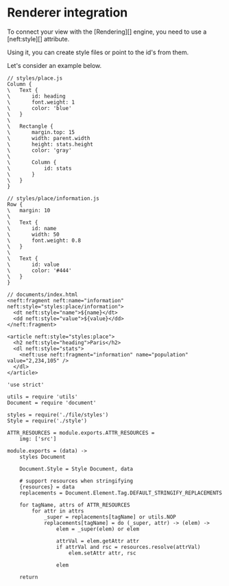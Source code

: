 Renderer integration
====================

To connect your view with the [Rendering][] engine, you need to use a [neft:style][]
attribute.

Using it, you can create style files or point to the id's from them.

Let's consider an example below.

```
// styles/place.js
Column {
\	Text {
\		id: heading
\		font.weight: 1
\		color: 'blue'
\	}
\
\	Rectangle {
\		margin.top: 15
\		width: parent.width
\		height: stats.height
\		color: 'gray'
\
\		Column {
\			id: stats
\		}
\	}
}

// styles/place/information.js
Row {
\	margin: 10
\
\	Text {
\		id: name
\		width: 50
\		font.weight: 0.8
\	}
\
\	Text {
\		id: value
\		color: '#444'
\	}
}

// documents/index.html
<neft:fragment neft:name="information" neft:style="styles:place/information">
  <dt neft:style="name">${name}</dt>
  <dd neft:style="value">${value}</dd>
</neft:fragment>

<article neft:style="styles:place">
  <h2 neft:style="heading">Paris</h2>
  <dl neft:style="stats">
    <neft:use neft:fragment="information" name="population" value="2,234,105" />
  </dl>
</article>
```

	'use strict'

	utils = require 'utils'
	Document = require 'document'

	styles = require('./file/styles')
	Style = require('./style')

	ATTR_RESOURCES = module.exports.ATTR_RESOURCES =
		img: ['src']

	module.exports = (data) ->
		styles Document

		Document.Style = Style Document, data

		# support resources when stringifying
		{resources} = data
		replacements = Document.Element.Tag.DEFAULT_STRINGIFY_REPLACEMENTS

		for tagName, attrs of ATTR_RESOURCES
			for attr in attrs
				_super = replacements[tagName] or utils.NOP
				replacements[tagName] = do (_super, attr) -> (elem) ->
					elem = _super(elem) or elem

					attrVal = elem.getAttr attr
					if attrVal and rsc = resources.resolve(attrVal)
						elem.setAttr attr, rsc

					elem

		return
